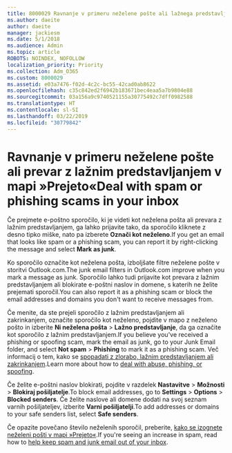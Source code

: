 ```yaml
---
title: 8000029 Ravnanje v primeru neželene pošte ali lažnega predstavljanja v storitvi Outlook.com
ms.author: daeite
author: daeite
manager: jackiesm
ms.date: 5/1/2018
ms.audience: Admin
ms.topic: article
ROBOTS: NOINDEX, NOFOLLOW
localization_priority: Priority
ms.collection: Adm_O365
ms.custom: 8000029
ms.assetid: e03a7476-f02d-4c2c-bc55-42cad0ab8622
ms.openlocfilehash: c35c842ed2f6942b183671bec4eaa5a7b9804e88
ms.sourcegitcommit: 03a156a9c9740521155a30775492c7dff0982588
ms.translationtype: HT
ms.contentlocale: sl-SI
ms.lasthandoff: 03/22/2019
ms.locfileid: "30779842"
---
```

# <a name="deal-with-spam-or-phishing-scams-in-your-inbox"></a><span data-ttu-id="20069-102">Ravnanje v primeru neželene pošte ali prevar z lažnim predstavljanjem v mapi »Prejeto«</span><span class="sxs-lookup"><span data-stu-id="20069-102">Deal with spam or phishing scams in your inbox</span></span>

<span data-ttu-id="20069-103">Če prejmete e-poštno sporočilo, ki je videti kot neželena pošta ali prevara z lažnim predstavljanjem, ga lahko prijavite tako, da sporočilo kliknete z desno tipko miške, nato pa izberete **Označi kot neželeno**.</span><span class="sxs-lookup"><span data-stu-id="20069-103">If you get an email that looks like spam or a phishing scam, you can report it by right-clicking the message and select **Mark as junk**.</span></span> 
  
<span data-ttu-id="20069-104">Ko sporočilo označite kot neželena pošta, izboljšate filtre neželene pošte v storitvi Outlook.com.</span><span class="sxs-lookup"><span data-stu-id="20069-104">The junk email filters in Outlook.com improve when you mark a message as junk.</span></span> <span data-ttu-id="20069-105">Sporočilo lahko tudi prijavite kot prevara z lažnim predstavljanjem ali blokirate e-poštni naslov in domene, s katerih ne želite prejemati sporočil.</span><span class="sxs-lookup"><span data-stu-id="20069-105">You can also report it as a phishing scam or block the email addresses and domains you don't want to receive messages from.</span></span>
  
<span data-ttu-id="20069-106">Če menite, da ste prejeli sporočilo z lažnim predstavljanjem ali zakrinkanjem, označite sporočilo kot neželeno, pojdite v mapo z neželeno pošto in izberite **Ni neželena pošta** \> **Lažno predstavljanje**, da ga označite kot sporočilo z lažnim predstavljanjem.</span><span class="sxs-lookup"><span data-stu-id="20069-106">If you believe you've received a phishing or spoofing scam, mark the email as junk, go to your Junk Email folder, and select **Not spam** \> **Phishing** to mark it as a phishing scam.</span></span> <span data-ttu-id="20069-107">Več informacij o tem, kako se [spopadati z zlorabo, lažnim predstavljanjem ali zakrinkanjem](https://go.microsoft.com/fwlink/p/?linkid=873139).</span><span class="sxs-lookup"><span data-stu-id="20069-107">Learn more about how to [deal with abuse, phishing, or spoofing](https://go.microsoft.com/fwlink/p/?linkid=873139).</span></span>
  
<span data-ttu-id="20069-108">Če želite e-poštni naslov blokirati, pojdite v razdelek **Nastavitve** \> **Možnosti** \> **Blokiraj pošiljatelje**.</span><span class="sxs-lookup"><span data-stu-id="20069-108">To block email addresses, go to **Settings** \> **Options** \> **Blocked senders**.</span></span> <span data-ttu-id="20069-109">Če želite naslove ali domene dodati na svoj seznam varnih pošiljateljev, izberite **Varni pošiljatelji**.</span><span class="sxs-lookup"><span data-stu-id="20069-109">To add addresses or domains to your safe senders list, select **Safe senders**.</span></span> 
  
<span data-ttu-id="20069-110">Če opazite povečano število neželenih sporočil, preberite, [kako se izognete neželeni pošti v mapi »Prejeto«](https://go.microsoft.com/fwlink/p/?linkid=873140).</span><span class="sxs-lookup"><span data-stu-id="20069-110">If you're seeing an increase in spam, read how to [help keep spam and junk email out of your inbox](https://go.microsoft.com/fwlink/p/?linkid=873140).</span></span>
  

